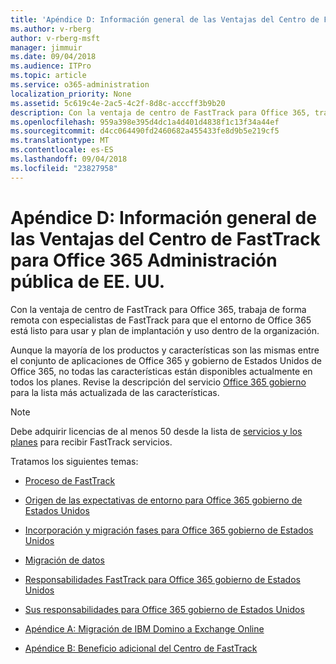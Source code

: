 ```yaml
---
title: 'Apéndice D: Información general de las Ventajas del Centro de FastTrack para Office 365 Administración pública de EE. UU.'
ms.author: v-rberg
author: v-rberg-msft
manager: jimmuir
ms.date: 09/04/2018
ms.audience: ITPro
ms.topic: article
ms.service: o365-administration
localization_priority: None
ms.assetid: 5c619c4e-2ac5-4c2f-8d8c-acccff3b9b20
description: Con la ventaja de centro de FastTrack para Office 365, trabaja de forma remota con especialistas de FastTrack para que el entorno de Office 365 está listo para usar y plan de implantación y uso dentro de la organización.
ms.openlocfilehash: 959a398e395d4dc1a4d401d4838f1c13f34a44ef
ms.sourcegitcommit: d4cc064490fd2460682a455433fe8d9b5e219cf5
ms.translationtype: MT
ms.contentlocale: es-ES
ms.lasthandoff: 09/04/2018
ms.locfileid: "23827958"
---
```

# <a name="appendix-d-fasttrack-center-benefit-overview-for-office-365-us-government"></a>Apéndice D: Información general de las Ventajas del Centro de FastTrack para Office 365 Administración pública de EE. UU.

Con la ventaja de centro de FastTrack para Office 365, trabaja de forma remota con especialistas de FastTrack para que el entorno de Office 365 está listo para usar y plan de implantación y uso dentro de la organización. 
  
Aunque la mayoría de los productos y características son las mismas entre el conjunto de aplicaciones de Office 365 y gobierno de Estados Unidos de Office 365, no todas las características están disponibles actualmente en todos los planes. Revise la descripción del servicio [Office 365 gobierno](https://aka.ms/aboutgovcloud) para la lista más actualizada de las características.

> [!NOTE]
>Debe adquirir licencias de al menos 50 desde la lista de [servicios y los planes](eligible-services-and-plans.md) para recibir FastTrack servicios.  

Tratamos los siguientes temas:

- [Proceso de FastTrack](fasttrack-process.md)
    
- [Origen de las expectativas de entorno para Office 365 gobierno de Estados Unidos](US-Gov-appendix-source-environment-expectations.md)
    
- [Incorporación y migración fases para Office 365 gobierno de Estados Unidos](US-Gov-appendix-onboarding-and-migration.md)

- [Migración de datos](data-migration.md)
    
- [Responsabilidades FastTrack para Office 365 gobierno de Estados Unidos](US-Gov-appendix-fasttrack-responsibilities.md)
    
- [Sus responsabilidades para Office 365 gobierno de Estados Unidos](US-Gov-appendix-your-responsibilities.md)
 
- [Apéndice A: Migración de IBM Domino a Exchange Online](from-ibm-domino-to-exchange-online.md)
    
- [Apéndice B: Beneficio adicional del Centro de FastTrack](fasttrack-additional-benefits.md)


